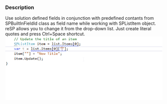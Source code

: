 ﻿---
Title: Use SPBuiltInField
FileName: UseBuiltInFieldsInsteadOfStrings.html
---

### Description
Use solution defined fields in conjunction with predefined contants from SPBuiltInFieldId class as field name while working with SPListItem object.
reSP allows you to change it from the drop-down list.
Just create literal quotes and press Ctrl+Space shortcut.
<br/>
<img src="_img/UseBuiltInFieldsInsteadOfStrings.gif">




